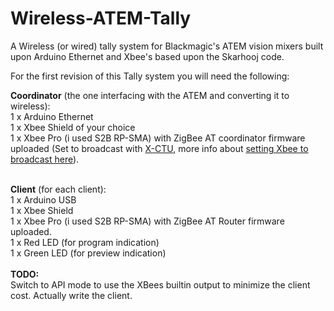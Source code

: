 Wireless-ATEM-Tally
===================

A Wireless (or wired) tally system for Blackmagic's ATEM vision mixers built upon Arduino Ethernet and Xbee's based upon the Skarhooj code.

For the first revision of this Tally system you will need the following:

<b>Coordinator</b> (the one interfacing with the ATEM and converting it to wireless):<br />
1 x Arduino Ethernet<br />
1 x Xbee Shield of your choice<br />
1 x Xbee Pro (i used S2B RP-SMA) with ZigBee AT coordinator firmware uploaded (Set to broadcast with <a href="http://www.digi.com/support/productdetail?pid=3352">X-CTU</a>, more info about <a href="https://sites.google.com/site/xbeetutorial/xbee-introduction/zigbee_setup">setting Xbee to broadcast here</a>).<br />

<br />
<b>Client</b> (for each client):<br />
1 x Arduino USB<br />
1 x Xbee Shield<br />
1 x Xbee Pro (i used S2B RP-SMA) with ZigBee AT Router firmware uploaded.<br />
1 x Red LED (for program indication)<br />
1 x Green LED (for preview indication)<br />
<br />
<b>TODO:</b><br />
Switch to API mode to use the XBees builtin output to minimize the client cost.
Actually write the client.